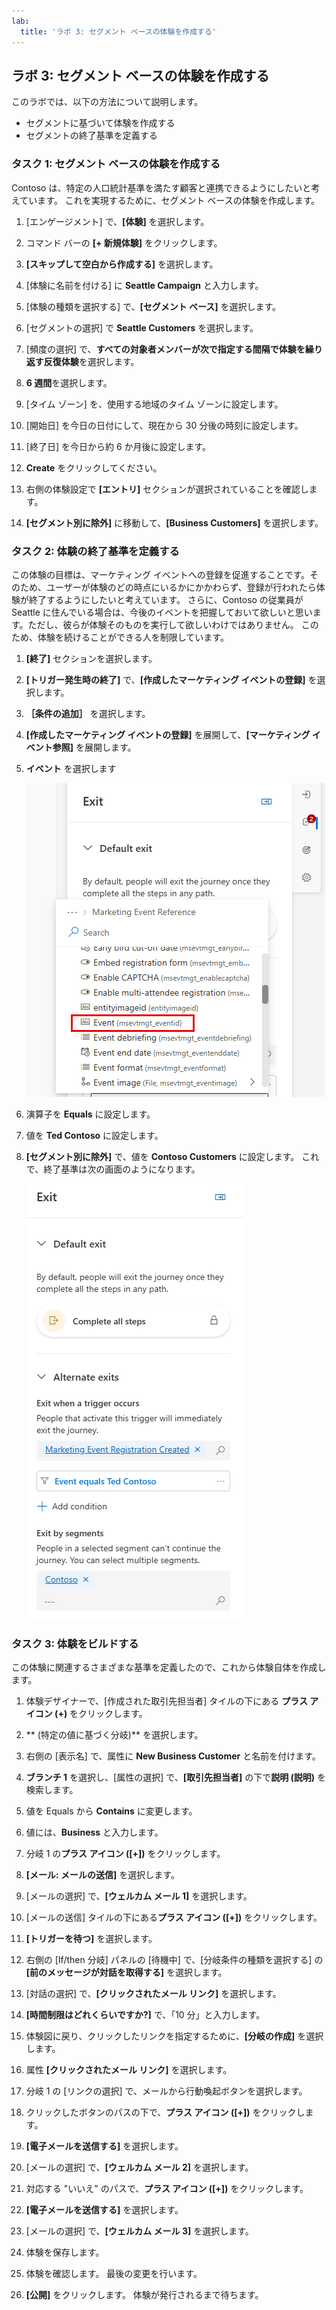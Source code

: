 ```yaml
---
lab:
  title: 'ラボ 3: セグメント ベースの体験を作成する'
---
```

## ラボ 3: セグメント ベースの体験を作成する 

このラボでは、以下の方法について説明します。
- セグメントに基づいて体験を作成する 
- セグメントの終了基準を定義する 

### タスク 1: セグメント ベースの体験を作成する 
Contoso は、特定の人口統計基準を満たす顧客と連携できるようにしたいと考えています。 これを実現するために、セグメント ベースの体験を作成します。

1. [エンゲージメント] で、**[体験]** を選択します。

1. コマンド バーの **[+ 新規体験]** をクリックします。

1. **[スキップして空白から作成する]** を選択します。

1. [体験に名前を付ける] に **Seattle Campaign** と入力します。

1. [体験の種類を選択する] で、**[セグメント ベース]** を選択します。

1. [セグメントの選択] で **Seattle Customers** を選択します。

1. [頻度の選択] で、**すべての対象者メンバーが次で指定する間隔で体験を繰り返す反復体験**を選択します。

1. **6 週間**を選択します。

1. [タイム ゾーン] を、使用する地域のタイム ゾーンに設定します。

1. [開始日] を今日の日付にして、現在から 30 分後の時刻に設定します。

1. [終了日] を今日から約 6 か月後に設定します。

1. **Create** をクリックしてください。

1. 右側の体験設定で **[エントリ]** セクションが選択されていることを確認します。

1. **[セグメント別に除外]** に移動して、**[Business Customers]** を選択します。

### タスク 2: 体験の終了基準を定義する
この体験の目標は、マーケティング イベントへの登録を促進することです。そのため、ユーザーが体験のどの時点にいるかにかかわらず、登録が行われたら体験が終了するようにしたいと考えています。  さらに、Contoso の従業員が Seattle に住んでいる場合は、今後のイベントを把握しておいて欲しいと思います。ただし、彼らが体験そのものを実行して欲しいわけではありません。 このため、体験を続けることができる人を制限しています。  

1.  **[終了]** セクションを選択します。  

1.  **[トリガー発生時の終了]** で、**[作成したマーケティング イベントの登録]** を選択します。

1.  **［条件の追加］** を選択します。

1.  **[作成したマーケティング イベントの登録]** を展開して、**[マーケティング イベント参照]** を展開します。

1.  **イベント** を選択します

    ![[イベント] が選択されている終了基準の一覧のスクリーンショット。](../Labs/Media/exit-criteria.png)

1.  演算子を **Equals** に設定します。

1.  値を **Ted Contoso** に設定します。

1. **[セグメント別に除外]** で、値を **Contoso Customers** に設定します。 これで、終了基準は次の画面のようになります。

    ![終了基準のスクリーンショット。](../Labs/Media/complete-exit-criteria.png)

### タスク 3: 体験をビルドする
この体験に関連するさまざまな基準を定義したので、これから体験自体を作成します。  

1. 体験デザイナーで、[作成された取引先担当者] タイルの下にある **プラス アイコン (+)** をクリックします。

1. ** (特定の値に基づく分岐)** を選択します。

1. 右側の [表示名] で、属性に **New Business Customer** と名前を付けます。

1. **ブランチ 1** を選択し、[属性の選択] で、**[取引先担当者]** の下で**説明 (説明)** を検索します。

1. 値を Equals から **Contains** に変更します。

1. 値には、**Business** と入力します。

1. 分岐 1 の**プラス アイコン ([+])** をクリックします。

1. **[メール: メールの送信]** を選択します。

1. [メールの選択] で、**[ウェルカム メール 1]** を選択します。

1. [メールの送信] タイルの下にある**プラス アイコン ([+])** をクリックします。

1. **[トリガーを待つ]** を選択します。

1. 右側の [If/then 分岐] パネルの [待機中] で、[分岐条件の種類を選択する] の **[前のメッセージが対話を取得する]** を選択します。

1. [対話の選択] で、**[クリックされたメール リンク]** を選択します。

1. **[時間制限はどれくらいですか?]** で、「10 分」と入力します。

1. 体験図に戻り、クリックしたリンクを指定するために、**[分岐の作成]** を選択します。

1. 属性 **[クリックされたメール リンク]** を選択します。

1. 分岐 1 の [リンクの選択] で、メールから行動喚起ボタンを選択します。

1. クリックしたボタンのパスの下で、**プラス アイコン ([+])** をクリックします。

1. **[電子メールを送信する]** を選択します。

1. [メールの選択] で、**[ウェルカム メール 2]** を選択します。

1. 対応する "いいえ" のパスで、**プラス アイコン ([+])** をクリックします。

1. **[電子メールを送信する]** を選択します。

1. [メールの選択] で、**[ウェルカム メール 3]** を選択します。

1. 体験を保存します。

1. 体験を確認します。 最後の変更を行います。

1. **[公開]** をクリックします。 体験が発行されるまで待ちます。


